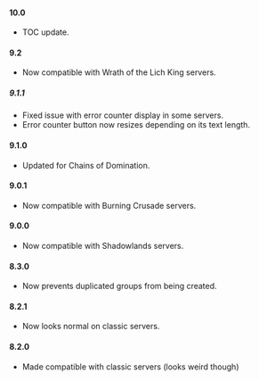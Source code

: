 #### 10.0
* TOC update.

#### 9.2
* Now compatible with Wrath of the Lich King servers.

##### 9.1.1
* Fixed issue with error counter display in some servers.
* Error counter button now resizes depending on its text length.

#### 9.1.0
* Updated for Chains of Domination.

#### 9.0.1
* Now compatible with Burning Crusade servers.

#### 9.0.0
* Now compatible with Shadowlands servers.

#### 8.3.0
* Now prevents duplicated groups from being created.

#### 8.2.1
* Now looks normal on classic servers.

#### 8.2.0
* Made compatible with classic servers (looks weird though)
